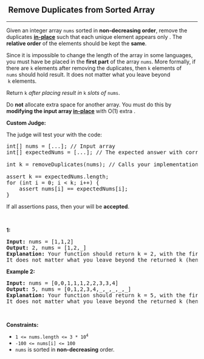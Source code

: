 <h2>  Remove Duplicates from Sorted Array</h2><hr><div><p>Given an integer array <code>nums</code> sorted in <strong>non-decreasing order</strong>, remove the duplicates <a href="https://en.wikipedia.org/wiki/In-place_algorithm" target="_blank"><strong>in-place</strong></a> such that each unique element appears only <strong><span class="tou-node" id="tou-7.0-748007d1-633a-40ed-a725-56761d0d4338" lang="es"></span></strong>. The <strong>relative order</strong> of the elements should be kept the <strong>same</strong>.</p>

<p>Since it is impossible to change the length of the array in some languages, you must <span class="tou-node" id="tou-0-860b4e3c-3d20-4358-b133-e449ba2fb016" lang="es"></span> have <span class="tou-node" id="tou-0-fbc175b9-83d4-4d72-85a5-b806f8062605" lang="es"></span> be placed in the <strong>first part</strong> of the array <code>nums</code>. More formally, if there are <code>k</code> elements after removing the duplicates, then <span class="tou-node" id="tou-6-3bc70793-0f49-4343-9f9f-3272a66d217d" lang="es"></span> <code>k</code> elements of <code>nums</code>&nbsp;should hold <span class="tou-node" id="tou-10-f0bc98e4-e7e7-4f0d-94fe-4fe26541d7a9"></span> result. It does not matter what you leave beyond <span class="tou-node" id="tou-6-183bc1c1-aecd-48d5-877a-8646481ed22b" lang="es"></span>&nbsp;<code>k</code>&nbsp;elements.</p>

<p>Return <code>k</code><em> after placing <span class="tou-node" id="tou-2.0-9a32bc9c-a95c-4d4a-af47-fa57200b591f"></span> result in <span class="tou-node" id="tou-2.0-8b9fd38d-a51f-4e38-88b7-da6436e4d532"></span> </em><code>k</code><em> slots of </em><code>nums</code>.</p>

<p>Do <strong>not</strong> allocate extra space for another array. You must do this by <strong>modifying the input array <a href="https://en.wikipedia.org/wiki/In-place_algorithm" target="_blank">in-place</a></strong> with O(1) extra <span class="tou-node" id="tou-4-a68bb8c7-5e00-42b9-b6f8-3a1e0dde491b" lang="es"></span>.</p>

<p><strong>Custom Judge:</strong></p>

<p>The judge will test your <span class="tou-node" id="tou-0-2b625791-8dea-4ef5-a778-01c739c5dae4" lang="es"></span> with the <span class="tou-node" id="tou-0-7a589513-afe6-4b63-a570-fb7ff9980589"></span> code:</p>

<pre>int[] nums = [...]; // Input array
int[] expectedNums = [...]; // The expected answer with correct length

int k = removeDuplicates(nums); // Calls your implementation

assert k == expectedNums.length;
for (int i = 0; i &lt; k; i++) {
    assert nums[i] == expectedNums[i];
}
</pre>

<p>If all assertions pass, then your <span class="tou-node" id="tou-0-3ccc4f25-b774-4ea4-9c6e-ace9abb55825" lang="es"></span> will be <strong>accepted</strong>.</p>

<p>&nbsp;</p>
<p><strong><span class="tou-node" id="tou-0.0-46f72b81-01fd-46e7-afe1-830fc0bf7a9d" lang="es"></span> 1:</strong></p>

<pre><strong>Input:</strong> nums = [1,1,2]
<strong>Output:</strong> 2, nums = [1,2,_]
<strong>Explanation:</strong> Your function should return k = 2, with the first two elements of nums being 1 and 2 respectively.
It does not matter what you leave beyond the returned k (hence they are underscores).
</pre>

<p><strong>Example 2:</strong></p>

<pre><strong>Input:</strong> nums = [0,0,1,1,1,2,2,3,3,4]
<strong>Output:</strong> 5, nums = [0,1,2,3,4,_,_,_,_,_]
<strong>Explanation:</strong> Your function should return k = 5, with the first five elements of nums being 0, 1, 2, 3, and 4 respectively.
It does not matter what you leave beyond the returned k (hence they are underscores).
</pre>

<p>&nbsp;</p>
<p><strong>Constraints:</strong></p>

<ul>
	<li><code>1 &lt;= nums.length &lt;= 3 * 10<sup>4</sup></code></li>
	<li><code>-100 &lt;= nums[i] &lt;= 100</code></li>
	<li><code>nums</code> is sorted in <strong>non-decreasing</strong> order.</li>
</ul>
</div>